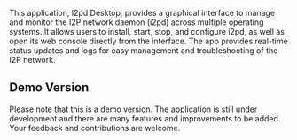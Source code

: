 This application, I2pd Desktop, provides a graphical interface to manage and monitor the I2P network daemon (i2pd) across multiple operating systems. It allows users to install, start, stop, and configure i2pd, as well as open its web console directly from the interface. The app provides real-time status updates and logs for easy management and troubleshooting of the I2P network.

## Demo Version

Please note that this is a demo version. The application is still under development and there are many features and improvements to be added. Your feedback and contributions are welcome.